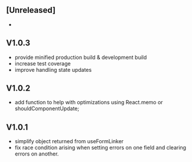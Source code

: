 ## [Unreleased]
-

## V1.0.3
- provide minified production build & development build
- increase test coverage
- improve handling state updates

## V1.0.2
- add function to help with optimizations using React.memo or shouldComponentUpdate;

## V1.0.1
- simplify object returned from useFormLinker
- fix race condition arising when setting errors on one field and clearing errors on another.